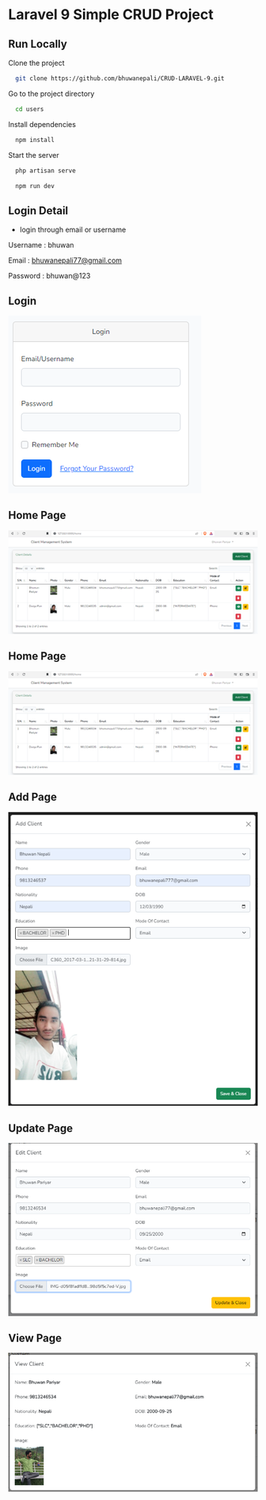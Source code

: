 
# Laravel 9 Simple CRUD Project



## Run Locally

Clone the project

```bash
  git clone https://github.com/bhuwanepali/CRUD-LARAVEL-9.git
```

Go to the project directory

```bash
  cd users
```

Install dependencies

```bash
  npm install
```

Start the server

```bash
  php artisan serve
```


```bash
  npm run dev
```

## Login Detail

- login through email or username

Username : bhuwan

Email : bhuwanepali77@gmail.com

Password : bhuwan@123


## Login

![App Screenshot](https://github.com/bhuwanepali/CRUD-LARAVEL-9/blob/main/public/screenshots/login.PNG?raw=true)

## Home Page

![App Screenshot](https://github.com/bhuwanepali/CRUD-LARAVEL-9/blob/main/public/screenshots/home_page.PNG?raw=true)

## Home Page

![App Screenshot](https://github.com/bhuwanepali/CRUD-LARAVEL-9/blob/main/public/screenshots/home_page.PNG?raw=true)

## Add Page

![App Screenshot](https://github.com/bhuwanepali/CRUD-LARAVEL-9/blob/main/public/screenshots/add.PNG?raw=true)

## Update Page

![App Screenshot](https://github.com/bhuwanepali/CRUD-LARAVEL-9/blob/main/public/screenshots/update.PNG?raw=true)

## View Page

![App Screenshot](https://github.com/bhuwanepali/CRUD-LARAVEL-9/blob/main/public/screenshots/view.PNG?raw=true)
